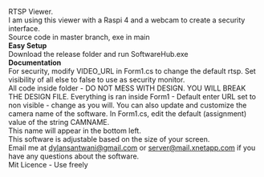 RTSP Viewer. <br>
I am using this viewer with a Raspi 4 and a webcam to create a security interface.<br>
Source code in master branch, exe in main <br>
<strong>Easy Setup</strong><br>
Download the release folder and run SoftwareHub.exe<br>
<strong>Documentation</strong><br>
For security, modify VIDEO_URL in Form1.cs to change the default rtsp. Set visibility of all else to false to use as security monitor.<br>
All code inside folder - DO NOT MESS WITH DESIGN. YOU WILL BREAK THE DESIGN FILE.
Everything is ran inside Form1 - Default enter URL set to non visible - change as you will.
You can also update and customize the camera name of the software. In Form1.cs, edit the default (assignment) value of the string CAMNAME. <br>
This name will appear in the bottom left. <br>
This software is adjustable based on the size of your screen. <br>
Email me at dylansantwani@gmail.com or server@mail.xnetapp.com if you have any questions about the software. <br>
Mit Licence - Use freely
